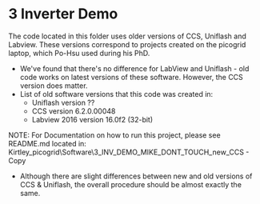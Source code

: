 # 3 Inverter Demo
The code located in this folder uses older versions of CCS, Uniflash and Labview. These versions correspond to projects created on the picogrid laptop, which Po-Hsu used during his PhD.

- We've found that there's no difference for LabView and Uniflash - old code works on latest versions of these software. However, the CCS version does matter.
- List of old software versions that this code was created in:
  - Uniflash version ??
  - CCS version 6.2.0.00048
  - Labview 2016 version 16.0f2 (32-bit)


NOTE: For Documentation on how to run this project, please see README.md located in: Kirtley_picogrid\Software\3_INV_DEMO_MIKE_DONT_TOUCH_new_CCS - Copy
- Although there are slight differences between new and old versions of CCS & Uniflash, the overall procedure should be almost exactly the same.
